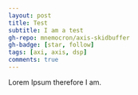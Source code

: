 ```yaml
---
layout: post
title: Test
subtitle: I am a test
gh-repo: mnemocron/axis-skidbuffer
gh-badge: [star, follow]
tags: [axi, axis, dsp]
comments: true
---
```


Lorem Ipsum therefore I am.

